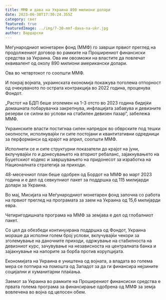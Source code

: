 ```yaml
---
title: ММФ и дава на Украина 890 милиони долари
date: 2023-06-30T17:30:24.355Z
category: свет
featured: true
featuredImage: ../img/7-30-mmf-dava-na-ukr.jpg
author: Вардарски
---
```

Меѓународниот монетарен фонд (ММФ) го заврши првиот преглед на продолжениот договор во рамките на Проширениот финансиски средства за Украина. Ова им овозможи на властите да повлечат еквивалент од околу 890 милиони американски долари.

Ова во четвртокот го соопшти ММФ.

И покрај војната, украинската економија покажува поголема отпорност од очекуваното по острата контракција во 2022 година, проценува Фондот.

„Растот на БДП беше зголемен на 1-3 отсто во 2023 година бидејќи домашната побарувачка закрепнува, инфлацијата забавува и девизните резерви се силни во услови на стабилен девизен пазар“, забележа ММФ.

Украинските власти постигнаа силен напредок во обврските под тешки околности, исполнувајќи ги сите постојани и квантитативни одредници за перформанси од крајот на април, соопшти ММФ.

Исполнети се и сите структурни показатели до крајот на јуни, вклучувајќи го и донесувањето на вториот ребаланс, зајакнувањето на Буџетскиот кодекс и завршувањето на придонесот за изработка на Националната стратегија за приходи.

48-месечниот план беше одобрен од Бордот на ММФ во март 2023 година и е дел од севкупниот пакет за поддршка од 115 милијарди долари за Украина.

Во мај, Мисијата на Меѓународниот монетарен фонд започна со работа на првиот преглед на програмата за заем на Украина од 15,6 милијарди евра.

Четиригодишната програма на ММФ за земјава е дел од глобалниот пакет.

Со цел да обезбеди континуирана поддршка од Фондот, Украина мораше да исполни голем број услови, вклучувајќи чекори за зголемување на даночните приходи, одржување на стабилноста на девизниот курс, зачувување на независноста на централната банка и зајакнување на напорите за борба против корупцијата.

Економијата на Украина е уништена од војната, а владата во голема мера се потпира на помошта од Западот за да ги финансира нејзините социјални и хуманитарни плаќања.

Заемот за Украина во рамките на Проширениот финансиски средства е првата голема програма за финансирање одобрена од ММФ за земја вовлечена во војна од целосен обем.